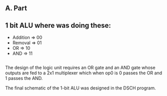 ## A. Part

## 1 bit ALU where was doing these:

* Addition => 00
* Removal => 01
* OR => 10
* AND => 11

<img src = " " width = "400" >

The design of the logic unit requires an OR gate and an AND gate whose outputs are fed to a 2x1 multiplexer which when op0 is 0 passes the OR and 1 passes the AND.

The final schematic of the 1-bit ALU was designed in the DSCH program.

<img src = " " width = "400" >
